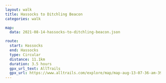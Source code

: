 ```yaml
---
layout: walk
title: Hassocks to Ditchling Beacon
categories: walk

map:
  data: 2021-08-14-hassocks-to-ditchling-beacon.json

route:
  start: Hassocks
  end: Hassocks
  type: Circular
  distance: 11.1km
  duration: 3.5 hours
  gpx_url_text: AllTrails
  gpx_url: https://www.alltrails.com/explore/map/map-aug-13-07-36-am-390e982?u=m&sh=xr4vxe
---
```

